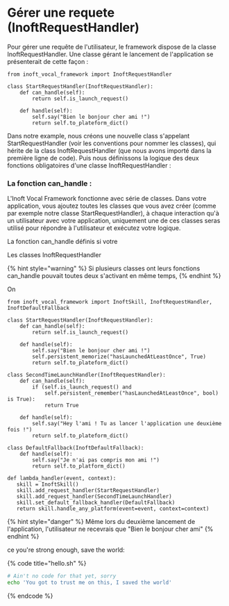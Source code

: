 # Gérer une requete \(InoftRequestHandler\)

Pour gérer une requête de l'utilisateur, le framework dispose de la classe InoftRequestHandler. Une classe gérant le lancement de l'application se présenterait de cette façon :

```
from inoft_vocal_framework import InoftRequestHandler

class StartRequestHandler(InoftRequestHandler):
    def can_handle(self):
        return self.is_launch_request()
        
    def handle(self):
        self.say("Bien le bonjour cher ami !")
        return self.to_plateform_dict()
```

Dans notre example, nous créons une nouvelle class s'appelant StartRequestHandler \(voir les conventions pour nommer les classes\), qui hérite de la class InoftRequestHandler \(que nous avons importé dans la première ligne de code\). Puis nous définissons la logique des deux fonctions obligatoires d'une classe InoftRequestHandler :

### La fonction can\_handle :

L'Inoft Vocal Framework fonctionne avec série de classes. Dans votre application, vous ajoutez toutes les classes que vous avez créer \(comme par exemple notre classe StartRequestHandler\), à chaque interaction qu'à un utilisateur avec votre application, uniquement une de ces classes seras utilisé pour répondre à l'utilisateur et exécutez votre logique.

La fonction can\_handle définis si votre 





Les classes InoftRequestHandler

{% hint style="warning" %}
Si plusieurs classes ont leurs fonctions can\_handle pouvait toutes deux s'activant en même temps, 
{% endhint %}

On

```text
from inoft_vocal_framework import InoftSkill, InoftRequestHandler, InoftDefaultFallback

class StartRequestHandler(InoftRequestHandler):
    def can_handle(self):
        return self.is_launch_request()
        
    def handle(self):
        self.say("Bien le bonjour cher ami !")
        self.persistent_memorize("hasLaunchedAtLeastOnce", True)
        return self.to_plateform_dict()
       
class SecondTimeLaunchHandler(InoftRequestHandler):
    def can_handle(self):
        if (self.is_launch_request() and
            self.persistent_remember("hasLaunchedAtLeastOnce", bool) is True):
            return True
        
    def handle(self):
        self.say("Hey l'ami ! Tu as lancer l'application une deuxième fois !")
        return self.to_plateform_dict()

class DefaultFallback(InoftDefaultFallback):
    def handle(self):
        self.say("Je n'ai pas compris mon ami !")
        return self.to_platform_dict()

def lambda_handler(event, context):
   skill = InoftSkill()
   skill.add_request_handler(StartRequestHandler)
   skill.add_request_handler(SecondTimeLaunchHandler)
   skill.set_default_fallback_handler(DefaultFallback)
   return skill.handle_any_platform(event=event, context=context)
```

{% hint style="danger" %}
Même lors du deuxième lancement de l'application, l'utilisateur ne recevrais que "Bien le bonjour cher ami"
{% endhint %}

ce you're strong enough, save the world:

{% code title="hello.sh" %}
```bash
# Ain't no code for that yet, sorry
echo 'You got to trust me on this, I saved the world'
```
{% endcode %}



